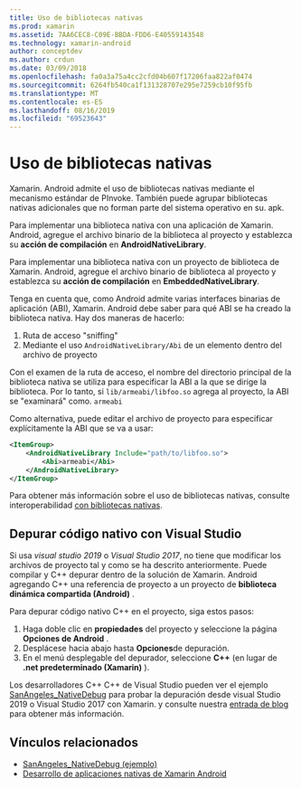 ```yaml
---
title: Uso de bibliotecas nativas
ms.prod: xamarin
ms.assetid: 7AA6CEC8-C09E-BBDA-FDD6-E40559143548
ms.technology: xamarin-android
author: conceptdev
ms.author: crdun
ms.date: 03/09/2018
ms.openlocfilehash: fa0a3a75a4cc2cfd04b607f17206faa822af0474
ms.sourcegitcommit: 6264fb540ca1f131328707e295e7259cb10f95fb
ms.translationtype: MT
ms.contentlocale: es-ES
ms.lasthandoff: 08/16/2019
ms.locfileid: "69523643"
---
```

# <a name="using-native-libraries"></a>Uso de bibliotecas nativas

Xamarin. Android admite el uso de bibliotecas nativas mediante el mecanismo estándar de PInvoke. También puede agrupar bibliotecas nativas adicionales que no forman parte del sistema operativo en su. apk.

Para implementar una biblioteca nativa con una aplicación de Xamarin. Android, agregue el archivo binario de la biblioteca al proyecto y establezca su **acción de compilación** en **AndroidNativeLibrary**.

Para implementar una biblioteca nativa con un proyecto de biblioteca de Xamarin. Android, agregue el archivo binario de biblioteca al proyecto y establezca su **acción de compilación** en **EmbeddedNativeLibrary**.

Tenga en cuenta que, como Android admite varias interfaces binarias de aplicación (ABI), Xamarin. Android debe saber para qué ABI se ha creado la biblioteca nativa.
Hay dos maneras de hacerlo:

1. Ruta de acceso "sniffing"
1. Mediante el uso `AndroidNativeLibrary/Abi` de un elemento dentro del archivo de proyecto


Con el examen de la ruta de acceso, el nombre del directorio principal de la biblioteca nativa se utiliza para especificar la ABI a la que se dirige la biblioteca. Por lo tanto, si `lib/armeabi/libfoo.so` agrega al proyecto, la ABI se "examinará" como. `armeabi`

Como alternativa, puede editar el archivo de proyecto para especificar explícitamente la ABI que se va a usar:

```xml
<ItemGroup>
    <AndroidNativeLibrary Include="path/to/libfoo.so">
        <Abi>armeabi</Abi>
    </AndroidNativeLibrary>
</ItemGroup>
```

Para obtener más información sobre el uso de bibliotecas nativas, consulte interoperabilidad [con bibliotecas nativas](https://www.mono-project.com/docs/advanced/pinvoke/).

## <a name="debugging-native-code-with-visual-studio"></a>Depurar código nativo con Visual Studio

Si usa *visual studio 2019* o *Visual Studio 2017*, no tiene que modificar los archivos de proyecto tal y como se ha descrito anteriormente.
Puede compilar y C++ depurar dentro de la solución de Xamarin. Android agregando C++ una referencia de proyecto a un proyecto de **biblioteca dinámica compartida (Android)** .

Para depurar código nativo C++ en el proyecto, siga estos pasos:

1. Haga doble clic en **propiedades** del proyecto y seleccione la página **Opciones de Android** .
2. Desplácese hacia abajo hasta **Opciones**de depuración.
3. En el menú desplegable del depurador, seleccione **C++** (en lugar de **.net predeterminado (Xamarin)** ).

Los desarrolladores C++ C++ de Visual Studio pueden ver el ejemplo [SanAngeles_NativeDebug](https://docs.microsoft.com/samples/xamarin/monodroid-samples/sanangeles-ndk) para probar la depuración desde visual Studio 2019 o Visual Studio 2017 con Xamarin. y consulte nuestra [entrada de blog](https://blog.xamarin.com/build-and-debug-c-libraries-in-xamarin-android-apps-with-visual-studio-2015/) para obtener más información.



## <a name="related-links"></a>Vínculos relacionados

- [SanAngeles_NativeDebug (ejemplo)](https://docs.microsoft.com/samples/xamarin/monodroid-samples/sanangeles-ndk)
- [Desarrollo de aplicaciones nativas de Xamarin Android](https://blogs.msdn.microsoft.com/vcblog/2015/02/23/developing-xamarin-android-native-applications/)
